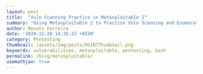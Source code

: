```yaml
---
layout: post
title:  "Vuln Scanning Practice in Metasploitable 2"
summary: "Using Metasploitable 2 to Practice Vuln Scanning and Enumaration"
author: Renato Ferreira
date: '2024-11-20 14:35:23 +0530'
category: Pentesting
thumbnail: /assets/img/posts/OSINTThumbnail.png
keywords: vulnerabilities, metasploitable, pentesting, bash
permalink: /blog/metasploitable/
usemathjax: true
---
```

